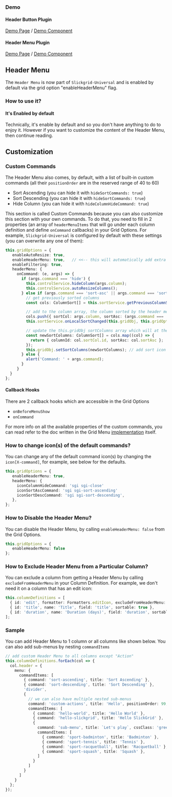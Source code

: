 ### Demo

#### Header Button Plugin
[Demo Page](https://ghiscoding.github.io/aurelia-slickgrid/#/slickgrid/example7) / [Demo Component](https://github.com/ghiscoding/slickgrid-universal/tree/master/src/examples/slickgrid/example7.ts)

#### Header Menu Plugin
[Demo Page](https://ghiscoding.github.io/aurelia-slickgrid/#/slickgrid/example8) / [Demo Component](https://github.com/ghiscoding/slickgrid-universal/tree/master/src/examples/slickgrid/example8.ts)

## Header Menu
The `Header Menu` is now part of `Slickgrid-Universal` and is enabled by default via the grid option "enableHeaderMenu" flag.

### How to use it?
#### It's Enabled by default
Technically, it's enable by default and so you don't have anything to do to enjoy it. However if you want to customize the content of the Header Menu, then continue reading.

## Customization
### Custom Commands
The Header Menu also comes, by default, with a list of built-in custom commands (all their `positionOrder` are in the reserved range of 40 to 60)
- Sort Ascending (you can hide it with `hideSortCommands: true`)
- Sort Descending (you can hide it with `hideSortCommands: true`)
- Hide Column (you can hide it with `hideColumnHideCommand: true`)

This section is called Custom Commands because you can also customize this section with your own commands. To do that, you need to fill in 2 properties (an array of `headerMenuItems` that will go under each column definition and define `onCommand` callbacks) in your Grid Options. For example, `Slickgrid-Universal` is configured by default with these settings (you can overwrite any one of them):
```ts
this.gridOptions = {
   enableAutoResize: true,
   enableHeaderMenu: true,   // <<-- this will automatically add extra custom commands
   enableFiltering: true,
   headerMenu: {
     onCommand: (e, args) => {
       if (args.command === 'hide') {
         this.controlService.hideColumn(args.column);
         this.controlService.autoResizeColumns();
       } else if (args.command === 'sort-asc' || args.command === 'sort-desc') {
         // get previously sorted columns
         const cols: ColumnSort[] = this.sortService.getPreviousColumnSorts(args.column.id + '');

         // add to the column array, the column sorted by the header menu
         cols.push({ sortCol: args.column, sortAsc: (args.command === 'sort-asc') });
         this.sortService.onLocalSortChanged(this.gridObj, this.gridOptions, this.dataviewObj, cols);

         // update the this.gridObj sortColumns array which will at the same add the visual sort icon(s) on the UI
         const newSortColumns: ColumnSort[] = cols.map((col) => {
           return { columnId: col.sortCol.id, sortAsc: col.sortAsc };
         });
         this.gridObj.setSortColumns(newSortColumns); // add sort icon in UI
       } else {
         alert('Command: ' + args.command);
       }
     }
  }
};
```
#### Callback Hooks
There are 2 callback hooks which are accessible in the Grid Options
- `onBeforeMenuShow`
- `onCommand`

For more info on all the available properties of the custom commands, you can read refer to the doc written in the Grid Menu [implementation](https://github.com/ghiscoding/slickgrid-universal/blob/master/packages/common/src/extensions/slickHeaderButtons.ts) itself.

### How to change icon(s) of the default commands?
You can change any of the default command icon(s) by changing the `icon[X-command]`, for example, see below for the defaults.
```ts
this.gridOptions = {
   enableHeaderMenu: true,
   headerMenu: {
     iconColumnHideCommand: 'sgi sgi-close'
     iconSortAscCommand: 'sgi sgi-sort-ascending'
     iconSortDescCommand: 'sgi sgi-sort-descending',
   },
};
```
### How to Disable the Header Menu?
You can disable the Header Menu, by calling `enableHeaderMenu: false` from the Grid Options.
```ts
this.gridOptions = {
   enableHeaderMenu: false
};
```

### How to Exclude Header Menu from a Particular Column?
You can exclude a column from getting a Header Menu by calling `excludeFromHeaderMenu` in your Column Definition. For example, we don't need it on a column that has an edit icon:

```ts
this.columnDefinitions = [
  { id: 'edit', formatter: Formatters.editIcon, excludeFromHeaderMenu: true, excludeFromExport: true },
  { id: 'title', name: 'Title', field: 'title', sortable: true },
  { id: 'duration', name: 'Duration (days)', field: 'duration', sortable: true },
];
```

### Sample
You can add Header Menu to 1 column or all columns like shown below. You can also add sub-menus by nesting `commandItems`

```ts
// add custom Header Menu to all columns except "Action"
this.columnDefinitions.forEach(col => {
  col.header = {
    menu: {
      commandItems: [
        { command: 'sort-ascending', title: 'Sort Ascending' },
        { command: 'sort-descending', title: 'Sort Descending' },
        'divider',
        {
          // we can also have multiple nested sub-menus
          command: 'custom-actions', title: 'Hello', positionOrder: 99,
          commandItems: [
            { command: 'hello-world', title: 'Hello World' },
            { command: 'hello-slickgrid', title: 'Hello SlickGrid' },
            {
              command: 'sub-menu', title: `Let's play`, cssClass: 'green', subMenuTitle: 'choose your game', subMenuTitleCssClass: 'text-italic salmon',
              commandItems: [
                { command: 'sport-badminton', title: 'Badminton' },
                { command: 'sport-tennis', title: 'Tennis' },
                { command: 'sport-racquetball', title: 'Racquetball' },
                { command: 'sport-squash', title: 'Squash' },
              ]
            }
          ]
        }
      ]
    }
  };
});
```